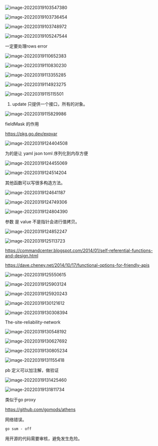 ![image-20220319103547380](/Users/user/playground/share/nrookie.github.io/collections/go/xunlianying/工程化/image-20220319103547380.png)



![image-20220319103736454](/Users/user/playground/share/nrookie.github.io/collections/go/xunlianying/工程化/image-20220319103736454.png)





![image-20220319103748972](/Users/user/playground/share/nrookie.github.io/collections/go/xunlianying/工程化/image-20220319103748972.png)





![image-20220319105247544](/Users/user/playground/share/nrookie.github.io/collections/go/xunlianying/工程化/image-20220319105247544.png)



一定要处理rows error

![image-20220319110652383](/Users/user/playground/share/nrookie.github.io/collections/go/xunlianying/工程化/image-20220319110652383.png)



![image-20220319110830230](/Users/user/playground/share/nrookie.github.io/collections/go/xunlianying/工程化/image-20220319110830230.png)



![image-20220319113355285](/Users/user/playground/share/nrookie.github.io/collections/go/xunlianying/工程化/image-20220319113355285.png)



![image-20220319114923275](/Users/user/playground/share/nrookie.github.io/collections/go/xunlianying/工程化/image-20220319114923275.png)



![image-20220319115115501](/Users/user/playground/share/nrookie.github.io/collections/go/xunlianying/工程化/image-20220319115115501.png)



1. update 只提供一个接口，所有的对象。

![image-20220319115829986](/Users/user/playground/share/nrookie.github.io/collections/go/xunlianying/工程化/image-20220319115829986.png)

fieldMask 的作用



https://pkg.go.dev/expvar





![image-20220319124404508](/Users/user/playground/share/nrookie.github.io/collections/go/xunlianying/工程化/image-20220319124404508.png)



为的是让 yaml json toml 序列化到内存方便



![image-20220319124455069](/Users/user/playground/share/nrookie.github.io/collections/go/xunlianying/工程化/image-20220319124455069.png)



![image-20220319124514204](/Users/user/playground/share/nrookie.github.io/collections/go/xunlianying/工程化/image-20220319124514204.png)



其他函数可以写很多构造方法。



![image-20220319124641187](/Users/user/playground/share/nrookie.github.io/collections/go/xunlianying/工程化/image-20220319124641187.png)



![image-20220319124749306](/Users/user/playground/share/nrookie.github.io/collections/go/xunlianying/工程化/image-20220319124749306.png)



![image-20220319124804390](/Users/user/playground/share/nrookie.github.io/collections/go/xunlianying/工程化/image-20220319124804390.png)



参数 是 value  不是指针会进行值拷贝。

![image-20220319124852247](/Users/user/playground/share/nrookie.github.io/collections/go/xunlianying/工程化/image-20220319124852247.png)



![image-20220319125113723](/Users/user/playground/share/nrookie.github.io/collections/go/xunlianying/工程化/image-20220319125113723.png)



https://commandcenter.blogspot.com/2014/01/self-referential-functions-and-design.html



https://dave.cheney.net/2014/10/17/functional-options-for-friendly-apis



![image-20220319125550615](/Users/user/playground/share/nrookie.github.io/collections/go/xunlianying/工程化/image-20220319125550615.png)



![image-20220319125903124](/Users/user/playground/share/nrookie.github.io/collections/go/xunlianying/工程化/image-20220319125903124.png)



![image-20220319125920243](/Users/user/playground/share/nrookie.github.io/collections/go/xunlianying/工程化/image-20220319125920243.png)



![image-20220319130121612](/Users/user/playground/share/nrookie.github.io/collections/go/xunlianying/工程化/image-20220319130121612.png)



![image-20220319130308394](/Users/user/playground/share/nrookie.github.io/collections/go/xunlianying/工程化/image-20220319130308394.png)



The-site-reliability-network



![image-20220319130548192](/Users/user/playground/share/nrookie.github.io/collections/go/xunlianying/工程化/image-20220319130548192.png)



![image-20220319130627692](/Users/user/playground/share/nrookie.github.io/collections/go/xunlianying/工程化/image-20220319130627692.png)



![image-20220319130805234](/Users/user/playground/share/nrookie.github.io/collections/go/xunlianying/工程化/image-20220319130805234.png)



![image-20220319131155418](/Users/user/playground/share/nrookie.github.io/collections/go/xunlianying/工程化/image-20220319131155418.png)



pb 定义可以加注解，做验证



![image-20220319131425460](/Users/user/playground/share/nrookie.github.io/collections/go/xunlianying/工程化/image-20220319131425460.png)



![image-20220319131811734](/Users/user/playground/share/nrookie.github.io/collections/go/xunlianying/工程化/image-20220319131811734.png)



类似于go proxy



https://github.com/gomods/athens



网络错误。

``` golang
go sum - off 
```



用开源的代码需要审核，避免发生危险。


